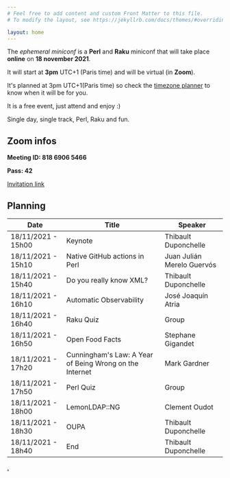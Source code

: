 ```yaml
---
# Feel free to add content and custom Front Matter to this file.
# To modify the layout, see https://jekyllrb.com/docs/themes/#overriding-theme-defaults

layout: home
---
```


The *ephemeral miniconf* is a **Perl** and **Raku** miniconf that will take place **online** on **18 november 2021**.

It will start at **3pm** UTC+1 (Paris time) and will be virtual (in **Zoom**).

It's planned at 3pm UTC+1(Paris time) so check the [timezone planner](https://everytimezone.com/s/ec3d1b5c) to know when it will be for you.

It is a free event, just attend and enjoy :)

Single day, single track, Perl, Raku and fun.

## Zoom infos

**Meeting ID: 818 6906 5466**

**Pass: 42**

[Invitation link](https://us02web.zoom.us/j/81869065466?pwd=bzVFTVg1TWxBN0VOTFUwRmdPaTFuZz09)

## Planning

| Date                | Title                                                   | Speaker                    |
|---------------------|---------------------------------------------------------|----------------------------|
| 18/11/2021 - 15h00  | Keynote                                                 | Thibault Duponchelle       |
| 18/11/2021 - 15h10  | Native GitHub actions in Perl                           | Juan Julián Merelo Guervós |
| 18/11/2021 - 15h40  | Do you really know XML?                                 | Thibault Duponchelle       |
| 18/11/2021 - 16h10  | Automatic Observability                                 | José Joaquín Atria         |
| 18/11/2021 - 16h40  | Raku Quiz                                               | Group                      |
| 18/11/2021 - 16h50  | Open Food Facts                                         | Stephane Gigandet          |
| 18/11/2021 - 17h20  | Cunningham's Law: A Year of Being Wrong on the Internet | Mark Gardner               |
| 18/11/2021 - 17h50  | Perl Quiz                                               | Group                      |
| 18/11/2021 - 18h00  | LemonLDAP::NG                                           | Clement Oudot              |
| 18/11/2021 - 18h30  | OUPA                                                    | Thibault Duponchelle       |
| 18/11/2021 - 18h40  | End                                                     | Thibault Duponchelle       |

[.](https://github.com/thibaultduponchelle/the-ephemeral-miniconf/)
